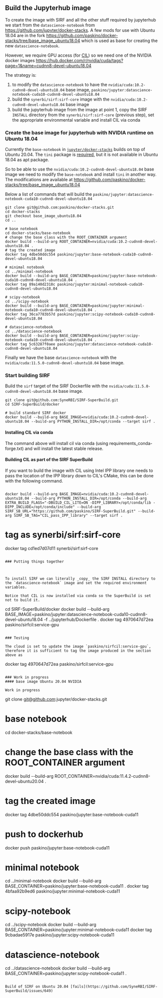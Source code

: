 ## Build the Jupyterhub image 

To create the image with SIRF and all the other stuff required by jupyterhub we start from the `datascience-notebook` from https://github.com/jupyter/docker-stacks.
A few mods for use with Ubuntu 18.04 are in the fork https://github.com/paskino/docker-stacks/tree/base_image_ubuntu18.04 which is used as base for creating the new `datascience-notebook`.

However, we require GPU access (for [CIL](https://github.com/TomographicImaging/CIL.git)) so we need one of the NVIDIA docker images https://hub.docker.com/r/nvidia/cuda/tags?page=1&name=cudnn8-devel-ubuntu18.04 

The strategy is:
  1. to modify the `datascience-notebook` to have the `nvidia/cuda:10.2-cudnn8-devel-ubuntu18.04` base image, `paskino/jupyter:datascience-notebook-cuda10-cudnn8-devel-ubuntu18.04`
  1. build the `synerbi/sirf:sirf-core` image with the `nvidia/cuda:10.2-cudnn8-devel-ubuntu18.04` base image
  1. build the jupyterhub image from the image at point 1, copy the SIRF `INSTALL` directory from the `synerbi/sirf:sirf-core` (previous step), set the appropriate environmental variable and install CIL via conda


### Create the base image for jupyterhub with NVIDIA runtime on Ubuntu 18.04

Currently the `base-notebook` in [`jupyter/docker-stacks`](`https://github.com/jupyter/docker-stacks`) builds on top of Ubuntu 20.04. The `tini` package is [required](https://github.com/jupyter/docker-stacks/blob/f27d615c5052c3a567835ceba3c21ab5d7b0416a/base-notebook/Dockerfile#L39-L42), but it is not available in Ubuntu 18.04 as apt package.  

So to be able to use the `nvidia/cuda:10.2-cudnn8-devel-ubuntu18.04` base image we need to modify the `base-notebook` and install `tini` in another way.
The modifications are available at https://github.com/paskino/docker-stacks/tree/base_image_ubuntu18.04

Below a list of commands that will build the `paskino/jupyter:datascience-notebook-cuda10-cudnn8-devel-ubuntu18.04`

```
git clone git@github.com:paskino/docker-stacks.git
cd docker-stacks
git checkout base_image_ubuntu18.04
cd ..

# base notebook
cd docker-stacks/base-notebook
# change the base class with the ROOT_CONTAINER argument
docker build --build-arg ROOT_CONTAINER=nvidia/cuda:10.2-cudnn8-devel-ubuntu18.04 .
# tag the created image
docker tag 4dbe50ddc554 paskino/jupyter:base-notebook-cuda10-cudnn8-devel-ubuntu18.04

# minimal notebook
cd ../minimal-notebook
docker build --build-arg BASE_CONTAINER=paskino/jupyter:base-notebook-cuda10-cudnn8-devel-ubuntu18.04 .
docker tag 89a140d2318c paskino/jupyter:minimal-notebook-cuda10-cudnn8-devel-ubuntu18.04

# scipy-notebook
cd ../scipy-notebook
docker build --build-arg BASE_CONTAINER=paskino/jupyter:minimal-notebook-cuda10-cudnn8-devel-ubuntu18.04 .
docker tag 36ca7783b57d paskino/jupyter:scipy-notebook-cuda10-cudnn8-devel-ubuntu18.04

# datascience-notebook
cd ../datascience-notebook
docker build --build-arg BASE_CONTAINER=paskino/jupyter:scipy-notebook-cuda10-cudnn8-devel-ubuntu18.04 .
docker tag 5c63287f0aee paskino/jupyter:datascience-notebook-cuda10-cudnn8-devel-ubuntu18.04
```

Finally we have the base `datascience-notebook` with the `nvidia/cuda:11.5.0-cudnn8-devel-ubuntu18.04` base image.

### Start building SIRF

Build the `sirf` target of the SIRF Dockerfile with the `nvidia/cuda:11.5.0-cudnn8-devel-ubuntu18.04` base image.

```
git clone git@github.com:SyneRBI/SIRF-SuperBuild.git
cd SIRF-SuperBuild/docker

# build standard SIRF docker
docker build --build-arg BASE_IMAGE=nvidia/cuda:10.2-cudnn8-devel-ubuntu18.04 --build-arg PYTHON_INSTALL_DIR=/opt/conda --target sirf .

```

#### Installing CIL via conda
The command above will install cil via conda (using requirements_conda-forge.txt) and will install the latest stable release. 


#### Building CIL as part of the SIRF SuperBuild
If you want to build the image with CIL using Intel IPP library one needs to pass the location of the IPP library down to CIL's CMake, this can be done with the following command. 

```

docker build --build-arg BASE_IMAGE=nvidia/cuda:10.2-cudnn8-devel-ubuntu18.04 --build-arg PYTHON_INSTALL_DIR=/opt/conda --build-arg EXTRA_BUILD_FLAGS="-DBUILD_CIL_LITE=ON -DIPP_LIBRARY=/opt/conda/lib -DIPP_INCLUDE=/opt/conda/include" --build-arg SIRF_SB_URL="https://github.com/paskino/SIRF-SuperBuild.git" --build-arg SIRF_SB_TAG="CIL_pass_IPP_library" --target sirf . 
```

# tag as synerbi/sirf:sirf-core
docker tag cd1ed7d07d11 synerbi/sirf:sirf-core
```

### Putting things together



To install SIRF we can literally _copy_ the SIRF INSTALL directory to the `datascience-notebook` image and set the required environment variables.

Notice that CIL is now installed via conda so the SuperBuild is set not to build it.

```
cd SIRF-SuperBuild/docker
docker build --build-arg BASE_IMAGE=paskino/jupyter:datascience-notebook-cuda10-cudnn8-devel-ubuntu18.04 -f ../jupyterhub/Dockerfile .
docker tag 4970647d72ea paskino/sirfcil:service-gpu
```

### Testing

The cloud is set to update the image `paskino/sirfcil:service-gpu`, therefore it is sufficient to tag the image produced in the section above as  
```
docker tag 4970647d72ea paskino/sirfcil:service-gpu
```

### Work in progress
#### base image Ubuntu 20.04 NVIDIA

Work in progress

```
git clone git@github.com:jupyter/docker-stacks.git

# base notebook
cd docker-stacks/base-notebook
# change the base class with the ROOT_CONTAINER argument
docker build --build-arg ROOT_CONTAINER=nvidia/cuda:11.4.2-cudnn8-devel-ubuntu20.04 .
# tag the created image
docker tag 4dbe50ddc554 paskino/jupyter:base-notebook-cuda11
# push to dockerhub
docker push paskino/jupyter:base-notebook-cuda11

# minimal notebook
cd ../minimal-notebook
docker build --build-arg BASE_CONTAINER=paskino/jupyter:base-notebook-cuda11 .
docker tag 4bfaa92b9ed6 paskino/jupyter:minimal-notebook-cuda11

# scipy-notebook
cd ../scipy-notebook
docker build --build-arg BASE_CONTAINER=paskino/jupyter:minimal-notebook-cuda11
docker tag 9cbadae5917e paskino/jupyter:scipy-notebook-cuda11

# datascience-notebook
cd ../datascience-notebook
docker build --build-arg BASE_CONTAINER=paskino/jupyter:scipy-notebook-cuda11 .
```

Build of SIRF on Ubuntu 20.04 [fails](https://github.com/SyneRBI/SIRF-SuperBuild/issues/649)